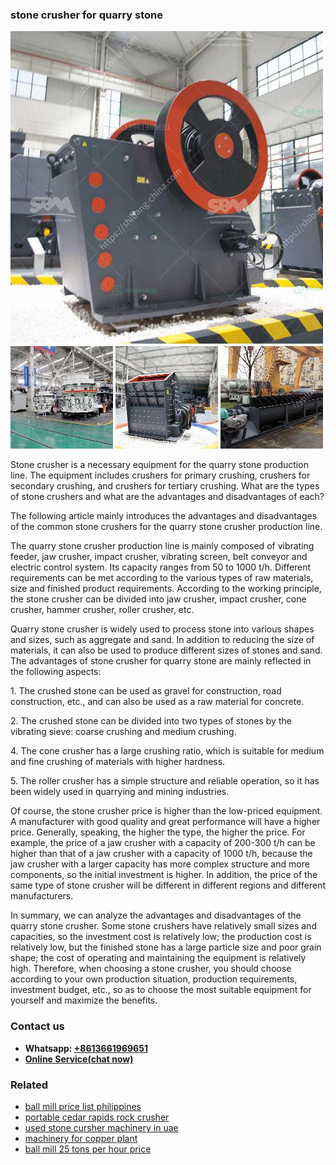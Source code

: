 <h3>stone crusher for quarry stone</h3><img src='1708408641.jpg' alt=''><p>Stone crusher is a necessary equipment for the quarry stone production line. The equipment includes crushers for primary crushing, crushers for secondary crushing, and crushers for tertiary crushing. What are the types of stone crushers and what are the advantages and disadvantages of each?</p><p>The following article mainly introduces the advantages and disadvantages of the common stone crushers for the quarry stone crusher production line.</p><p>The quarry stone crusher production line is mainly composed of vibrating feeder, jaw crusher, impact crusher, vibrating screen, belt conveyor and electric control system. Its capacity ranges from 50 to 1000 t/h. Different requirements can be met according to the various types of raw materials, size and finished product requirements. According to the working principle, the stone crusher can be divided into jaw crusher, impact crusher, cone crusher, hammer crusher, roller crusher, etc.</p><p>Quarry stone crusher is widely used to process stone into various shapes and sizes, such as aggregate and sand. In addition to reducing the size of materials, it can also be used to produce different sizes of stones and sand. The advantages of stone crusher for quarry stone are mainly reflected in the following aspects:</p><p>1. The crushed stone can be used as gravel for construction, road construction, etc., and can also be used as a raw material for concrete.</p><p>2. The crushed stone can be divided into two types of stones by the vibrating sieve: coarse crushing and medium crushing.</p><p>4. The cone crusher has a large crushing ratio, which is suitable for medium and fine crushing of materials with higher hardness.</p><p>5. The roller crusher has a simple structure and reliable operation, so it has been widely used in quarrying and mining industries.</p><p>Of course, the stone crusher price is higher than the low-priced equipment. A manufacturer with good quality and great performance will have a higher price. Generally, speaking, the higher the type, the higher the price. For example, the price of a jaw crusher with a capacity of 200-300 t/h can be higher than that of a jaw crusher with a capacity of 1000 t/h, because the jaw crusher with a larger capacity has more complex structure and more components, so the initial investment is higher. In addition, the price of the same type of stone crusher will be different in different regions and different manufacturers.</p><p>In summary, we can analyze the advantages and disadvantages of the quarry stone crusher. Some stone crushers have relatively small sizes and capacities, so the investment cost is relatively low; the production cost is relatively low, but the finished stone has a large particle size and poor grain shape; the cost of operating and maintaining the equipment is relatively high. Therefore, when choosing a stone crusher, you should choose according to your own production situation, production requirements, investment budget, etc., so as to choose the most suitable equipment for yourself and maximize the benefits.</p><h3>Contact us</h3><ul><li><strong>Whatsapp:&nbsp;<a href="https://wa.me/8613661969651">+8613661969651</a></strong></li><li><a href="https://swt.shibang-china.com/?git&amp;zhl&amp;stone crusher for quarry stone"><strong>Online Service(chat now)</strong></a></li></ul><h3>Related</h3><ul><li><a href='ball mill price list philippines.md'>ball mill price list philippines</a></li><li><a href='portable cedar rapids rock crusher.md'>portable cedar rapids rock crusher</a></li><li><a href='used stone cursher machinery in uae.md'>used stone cursher machinery in uae</a></li><li><a href='machinery for copper plant.md'>machinery for copper plant</a></li><li><a href='ball mill 25 tons per hour price.md'>ball mill 25 tons per hour price</a></li></ul>